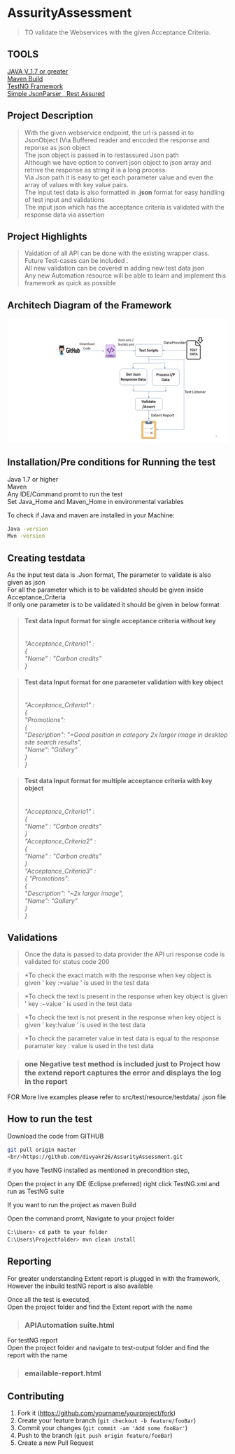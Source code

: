 # AssurityAssessment

> TO validate the Webservices with the given Acceptance Criteria.

## TOOLS
[JAVA V_1.7 or greater](https://www.java.com/en/download/)<br/>
[Maven Build](https://maven.apache.org/download.cgi)<br/>
[TestNG Framework](https://mvnrepository.com/artifact/org.testng/testng/7.0.0-beta7)<br/>
[Simple JsonParser , Rest Assured](https://mvnrepository.com/artifact/com.googlecode.json-simple/json-simple/1.1.1)

## Project Description
> With the given webservice endpoint, the url is passed in to JsonObject (Via Buffered reader and encoded the response and reponse as json object
<br/>The json object is passed in to restassured Json path
<br/>Although we have option to convert json object to json array and retrive the response as string it is a long process.
<br/>Via Json path it is easy to get each parameter value and even the array of values with key value pairs.
<br/>The input test data is also formatted in <B>.json</B> format for easy handling of test input and validations
<br/>The input json which has the acceptance criteria is validated with the response data via assertion

## Project Highlights
> Vaidation of all API can be done with the existing wrapper class. Future Test-cases can be included .<br/>
> All new validation can be covered in adding new test data json<br/>
> Any new Automation resource will be able to learn and implement this framework as quick as possible

## Architech Diagram of the Framework
![](src/test/resource/Readmeimage/Assurity%20Architectural%20Diagram.jpg)

## Installation/Pre conditions for Running the test

Java 1.7 or higher
<br/>Maven 
<br/>Any IDE/Command promt to run the test
<br/>Set Java_Home and Maven_Home in environmental variables

To check if Java and maven are installed in your Machine:

```sh
Java -version
Mvn -version
```

## Creating testdata

As the input test data is .Json format, The parameter to validate is also given as json
<br/>For all the parameter which is to be validated should be given inside Acceptance_Criteria
<br/>If only one parameter is to be validated it should be given in below format
> #### Test data Input format for single acceptance criteria without key 
><br/> _"Acceptance_Criteria1" : 
  <br/>    {
  <br/>      "Name" : "Carbon credits"
  <br/>    }_


>#### Test data Input format for one parameter validation with key object 
><br/> _"Acceptance_Criteria1" : 
  <br/>    {
<br/>			"Promotions": 
<br/>        {
<br/>	            "Description": "=Good position in category 2x larger image in desktop site search results",
<br/>	            "Name": "Gallery"
<br/>	        }
<br/>		}_


>#### Test data Input format for multiple acceptance criteria with key object 
><br/> _"Acceptance_Criteria1" : 
  <br/>    {
  <br/>      "Name" : "Carbon credits"
  <br/>    }_
  <br/> _"Acceptance_Criteria2" : 
  <br/>    {
  <br/>      "Name" : "Carbon credits"
  <br/>    }_
  <br/> _"Acceptance_Criteria3" : 
  <br/>    {
            "Promotions": 
	  <br/>     {
        <br/>      "Description": "~2x larger image",
       <br/>       "Name": "Gallery"
    <br/>        }
  <br/>     }_
  
  
  
  ## Validations
  
  > Once the data is passed to data provider the API uri response code is validated for status code 200
  
  > *To check the exact match with the response when key object is given ' key :=value ' is used in the test data 
  
  > *To check the text is present in the response when key object is given ' key :~value ' is used in the test data
  
  > *To check the text is not present in the response when key object is given ' key:!value ' is used in the test data
  
  > *To check the parameter value in test data is equal to the response paramater key : value is used in the test data
  
  > ### one Negative test method is included just to Project how the extend report captures the error and displays the log in the report
  
  
  
  
  FOR More live examples please refer to src/test/resource/testdata/ .json file





## How to run the test

Download the code from GITHUB 

```sh
git pull origin master 
<br/>https://github.com/divyakr26/AssurityAssessment.git
```

if you have TestNG installed as mentioned in precondition step, 

Open the project in any IDE (Eclipse preferred) right click TestNG.xml and run as TestNG suite

If you want to run the project as maven Build 

Open the command promt, Navigate to your project folder
```sh
C:\Users> cd path to your folder
C:\Users\Projectfolder> mvn clean install
```

## Reporting

For greater understanding Extent report is plugged in with the framework, However the inbuild testNG report is also available

Once all the test is executed,
<br/>Open the project folder and find the Extent report with the name 
>### APIAutomation suite.html

For testNG report
<br/> Open the project folder and navigate to test-output folder and find the report with the name
> ### emailable-report.html


## Contributing

1. Fork it (<https://github.com/yourname/yourproject/fork>)
2. Create your feature branch (`git checkout -b feature/fooBar`)
3. Commit your changes (`git commit -am 'Add some fooBar'`)
4. Push to the branch (`git push origin feature/fooBar`)
5. Create a new Pull Request

